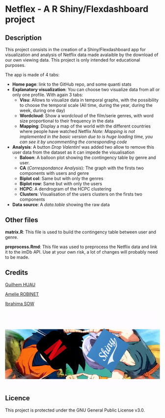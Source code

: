 # Netflex - A R Shiny/Flexdashboard project

## Description

This project consists in the creation of a Shiny/Flexdashboard app for visualization and analysis of Netflix data made avalaible by the download of our own viewing data. 
This project is only intended for educational purposes.

The app is made of 4 tabs:
  * **Home page**: link to the GitHub repo, and some quanti stats
  * **Explanatory visualization**: You can choose two visualize data from all or only one profile. With again 3 tabs:
    * **Visu**: Allows to visualize data in temporal graphs, with the possibility to choose the temporal scale (All time, during the year, during the week, during one day)
    * **Wordcloud**: Show a wordcloud of the film/serie genres, with word size proportional to their frequency in the data
    * **Mapping**: Display a map of the world with the different countries where people have watched Netflix
    *Note: Mapping is not implemented in the basic version due to is huge loading time, you can see it by uncommenting the corresponding code*
  * **Analysis**: A button *Drop Valentin!* was added two allow to remove this user data from the dataset as it can impede the visualisation
    * **Baloon**: A balloon plot showing the contingency table by genre and user.
    * **CA** (*Correspondance Analysis*):   The graph with the firsts two components with users and genre
    * **Biplot col**: Same but with only the genres
    * **Biplot row**: Same but with only the users
    * **HCPC**: A dendrogram of the HCPC clustering
    * **Clusters**: Visualisation of the users clusters on the firsts two components
  * **Data source**: A *data.table* showing the raw data
## Other files

**matrix.R**: This file is used to build the contingency table between user and genre.

**preprocess.Rmd**: This file was used to preprocess the Netflix data and link it to the imDb API. Use at your own risk, a lot of changes will probably need to be made.

## Credits

[Guilhem HUAU](https://github.com/Glastos)

[Amelie ROBINET](https://github.com/ramelie)

[Ibrahima SOW](https://github.com/sow-ibrahima)

![A test image](src/gif.gif)

## Licence

This project is protected under the GNU General Public License v3.0.
